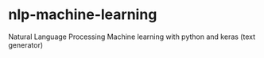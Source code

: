 # nlp-machine-learning
Natural Language Processing Machine learning with python and keras (text generator)
